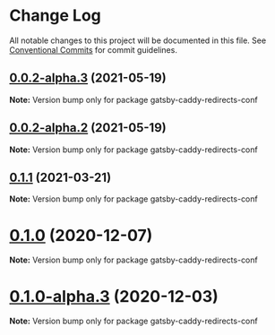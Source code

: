 # Change Log

All notable changes to this project will be documented in this file.
See [Conventional Commits](https://conventionalcommits.org) for commit guidelines.

## [0.0.2-alpha.3](https://github.com/timrooke1991/monorepo-tutorial/compare/gatsby-caddy-redirects-conf@0.0.2-alpha.1...gatsby-caddy-redirects-conf@0.0.2-alpha.3) (2021-05-19)

**Note:** Version bump only for package gatsby-caddy-redirects-conf





## [0.0.2-alpha.2](https://github.com/timrooke1991/monorepo-tutorial/compare/gatsby-caddy-redirects-conf@0.0.2-alpha.1...gatsby-caddy-redirects-conf@0.0.2-alpha.2) (2021-05-19)

**Note:** Version bump only for package gatsby-caddy-redirects-conf





## [0.1.1](https://github.com/adaltas/remark-gatsby-plugins/compare/gatsby-caddy-redirects-conf@0.1.0...gatsby-caddy-redirects-conf@0.1.1) (2021-03-21)

**Note:** Version bump only for package gatsby-caddy-redirects-conf





# [0.1.0](https://github.com/adaltas/remark-gatsby-plugins/compare/gatsby-caddy-redirects-conf@0.1.0-alpha.3...gatsby-caddy-redirects-conf@0.1.0) (2020-12-07)

**Note:** Version bump only for package gatsby-caddy-redirects-conf





# [0.1.0-alpha.3](https://github.com/adaltas/remark-gatsby-plugins/compare/gatsby-caddy-redirects-conf@0.1.0-alpha.2...gatsby-caddy-redirects-conf@0.1.0-alpha.3) (2020-12-03)

**Note:** Version bump only for package gatsby-caddy-redirects-conf
